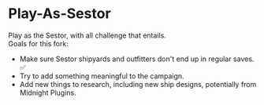# Play-As-Sestor
 Play as the Sestor, with all challenge that entails.<br>
Goals for this fork:<br>
<ul>
    <li>Make sure Sestor shipyards and outfitters don't end up in regular saves. ✅</li>
   <li>Try to add something meaningful to the campaign.</li>
    <li>Add new things to research, including new ship designs, potentially from Midnight Plugins.</li>
</ul>
